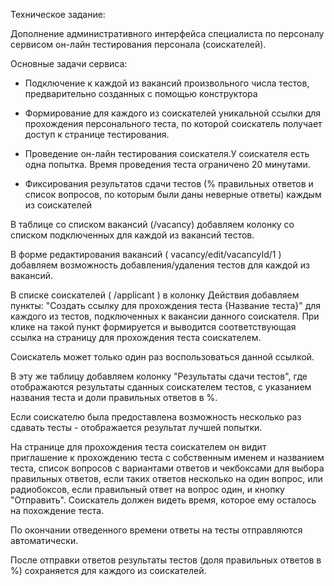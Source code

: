 Техническое задание:

Дополнение административного интерфейса  специалиста по персоналу  сервисом  он-лайн тестирования персонала (соискателей).

Основные задачи сервиса:

  * Подключение к каждой из вакансий произвольного числа тестов, предварительно созданных с помощью конструктора

  * Формирование для каждого из соискателей уникальной ссылки для прохождения персонального теста, по которой соискатель получает доступ к странице тестирования.

  * Проведение он-лайн тестирования соискателя.У соискателя есть одна попытка. Время проведения теста ограничено 20 минутами.

  * Фиксирования результатов сдачи тестов (% правильных ответов и список вопросов, по которым были даны неверные ответы) каждым из соискателей

В таблице со списком вакансий (/vacancy) добавляем колонку со списком подключенных для каждой из вакансий тестов.

В форме редактирования вакансий ( vacancy/edit/vacancyId/1 ) добавляем возможность добавления/удаления тестов для каждой из вакансий.

В списке соискателей ( /applicant ) в колонку Действия добавляем пункты: "Создать ссылку для прохождения теста {Название теста}" для каждого из тестов, подключенных к вакансии данного соискателя.
При клике на такой пункт формируется и выводится соответствующая ссылка на страницу для прохождения теста соискателем.

Соискатель может только один раз воспользоваться данной ссылкой.

В эту же таблицу добавляем колонку "Результаты сдачи тестов", где отображаются результаты сданных соискателем тестов, с указанием названия теста и доли правильных ответов в %.

Если соискателю была предоставлена возможность несколько раз сдавать тесты - отображается результат лучшей попытки.

На странице для прохождения теста соискателем он видит приглашение к прохождению теста с собственным именем и названием теста, список вопросов с вариантами ответов и чекбоксами для выбора правильных ответов, если таких ответов несколько на один вопрос, или радиобоксов, если правильный ответ на вопрос один, и кнопку "Отправить". Соискатель должен видеть время, которое ему осталось на похождение теста.

По окончании отведенного времени ответы на  тесты отправляются автоматически.

После отправки ответов результаты тестов (доля правильных ответов в %) сохраняется для каждого из соискателей.